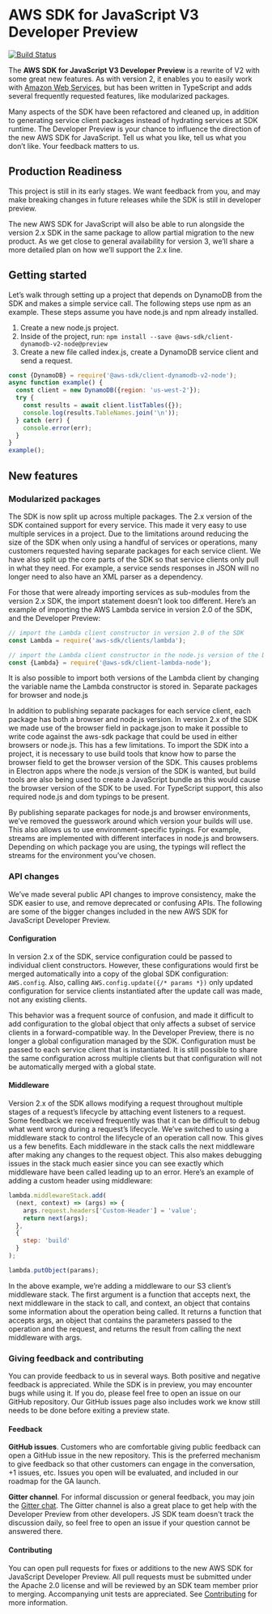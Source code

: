 # AWS SDK for JavaScript V3 Developer Preview
[![Build Status](https://travis-ci.org/aws/aws-sdk-js-v3.svg?branch=master)](https://travis-ci.org/aws/aws-sdk-js-v3)

The __AWS SDK for JavaScript V3 Developer Preview__ is a rewrite of V2 with some great new features. As with version 2, it enables you to easily work with [Amazon Web Services](https://aws.amazon.com/), but has been written in TypeScript and adds several frequently requested features, like modularized packages. 

Many aspects of the SDK have been refactored and cleaned up, in addition to generating service client packages instead of hydrating services at SDK runtime. The Developer Preview is your chance to influence the direction of the new AWS SDK for JavaScript. Tell us what you like, tell us what you don’t like. Your feedback matters to us.

## Production Readiness
This project is still in its early stages. We want feedback from you, and may make breaking changes in future releases while the SDK is still in developer preview.

The new AWS SDK for JavaScript will also be able to run alongside the version 2.x SDK in the same package to allow partial migration to the new product. As we get close to general availability for version 3, we’ll share a more detailed plan on how we’ll support the 2.x line.


## Getting started
Let’s walk through setting up a project that depends on DynamoDB from the SDK and makes a simple service call. The following steps use npm as an example. These steps assume you have node.js and npm already installed.
1.	Create a new node.js project.
2.	Inside of the project, run: `npm install --save @aws-sdk/client-dynamodb-v2-node@preview`
3.	Create a new file called index.js, create a DynamoDB service client and send a request.
```javascript
const {DynamoDB} = require('@aws-sdk/client-dynamodb-v2-node');
async function example() {
  const client = new DynamoDB({region: 'us-west-2'});
  try {
    const results = await client.listTables({});
    console.log(results.TableNames.join('\n'));
  } catch (err) {
    console.error(err);
  }
}
example();
```

## New features
### Modularized packages
The SDK is now split up across multiple packages. The 2.x version of the SDK contained support for every service. This made it very easy to use multiple services in a project. Due to the limitations around reducing the size of the SDK when only using a handful of services or operations, many customers requested having separate packages for each service client. We have also split up the core parts of the SDK so that service clients only pull in what they need. For example, a service sends responses in JSON will no longer need to also have an XML parser as a dependency.

For those that were already importing services as sub-modules from the version 2.x SDK, the import statement doesn’t look too different. Here’s an example of importing the AWS Lambda service in version 2.0 of the SDK, and the Developer Preview:
```javascript
// import the Lambda client constructor in version 2.0 of the SDK
const Lambda = require('aws-sdk/clients/lambda');

// import the Lambda client constructor in the node.js version of the Developer Preview
const {Lambda} = require('@aws-sdk/client-lambda-node');
```
It is also possible to import both versions of the Lambda client by changing the variable name the Lambda constructor is stored in.
Separate packages for browser and node.js

In addition to publishing separate packages for each service client, each package has both a browser and node.js version. In version 2.x of the SDK we made use of the browser field in package.json to make it possible to write code against the aws-sdk package that could be used in either browsers or node.js. This has a few limitations. To import the SDK into a project, it is necessary to use build tools that know how to parse the browser field to get the browser version of the SDK. This causes problems in Electron apps where the node.js version of the SDK is wanted, but build tools are also being used to create a JavaScript bundle as this would cause the browser version of the SDK to be used. For TypeScript support, this also required node.js and dom typings to be present.

By publishing separate packages for node.js and browser environments, we’ve removed the guesswork around which version your builds will use. This also allows us to use environment-specific typings. For example, streams are implemented with different interfaces in node.js and browsers. Depending on which package you are using, the typings will reflect the streams for the environment you’ve chosen.

### API changes
We’ve made several public API changes to improve consistency, make the SDK easier to use, and remove deprecated or confusing APIs. The following are some of the bigger changes included in the new AWS SDK for JavaScript Developer Preview.
#### Configuration
In version 2.x of the SDK, service configuration could be passed to individual client constructors. 
However, these configurations would first be merged automatically into a copy of the global SDK configuration: `AWS.config`. 
Also, calling `AWS.config.update({/* params *})` only updated configuration for service clients instantiated after the update call was made, not any existing clients. 

This behavior was a frequent source of confusion, and made it difficult to add configuration to the global object that only affects a subset of service clients in a forward-compatible way.
In the Developer Preview, there is no longer a global configuration managed by the SDK. 
Configuration must be passed to each service client that is instantiated. 
It is still possible to share the same configuration across multiple clients but that configuration will not be automatically merged with a global state.
#### Middleware
Version 2.x of the SDK allows modifying a request throughout multiple stages of a request’s lifecycle by attaching event listeners to a request.
Some feedback we received frequently was that it can be difficult to debug what went wrong during a request’s lifecycle.
We’ve switched to using a middleware stack to control the lifecycle of an operation call now.
This gives us a few benefits. Each middleware in the stack calls the next middleware after making any changes to the request object.
This also makes debugging issues in the stack much easier since you can see exactly which middleware have been called leading up to an error.
Here’s an example of adding a custom header using middleware:
```javascript
lambda.middlewareStack.add(
  (next, context) => (args) => {
    args.request.headers['Custom-Header'] = 'value';
    return next(args);
  },
  {
    step: 'build'
  }
);

lambda.putObject(params);
```
In the above example, we’re adding a middleware to our S3 client’s middleware stack. 
The first argument is a function that accepts next, the next middleware in the stack to call, and context, an object that contains some information about the operation being called. 
It returns a function that accepts args, an object that contains the parameters passed to the operation and the request, and returns the result from calling the next middleware with args.
### Giving feedback and contributing
You can provide feedback to us in several ways. Both positive and negative feedback is appreciated.
While the SDK is in preview, you may encounter bugs while using it. 
If you do, please feel free to open an issue on our GitHub repository.
Our GitHub issues page also includes work we know still needs to be done before exiting a preview state.
#### Feedback
__GitHub issues__. Customers who are comfortable giving public feedback can open a GitHub issue in the new repository.
This is the preferred mechanism to give feedback so that other customers can engage in the conversation, +1 issues, etc.
Issues you open will be evaluated, and included in our roadmap for the GA launch.

__Gitter channel__. For informal discussion or general feedback, you may join the [Gitter chat](https://gitter.im/aws/aws-sdk-js-v3).
The Gitter channel is also a great place to get help with the Developer Preview from other developers. JS SDK team doesn't
track the discussion daily, so feel free to open an issue if your question cannot be answered there.
#### Contributing
You can open pull requests for fixes or additions to the new AWS SDK for JavaScript Developer Preview.
All pull requests must be submitted under the Apache 2.0 license and will be reviewed by an SDK team member prior to merging. 
Accompanying unit tests are appreciated. See [Contributing](CONTRIBUTING.md) for more information.
